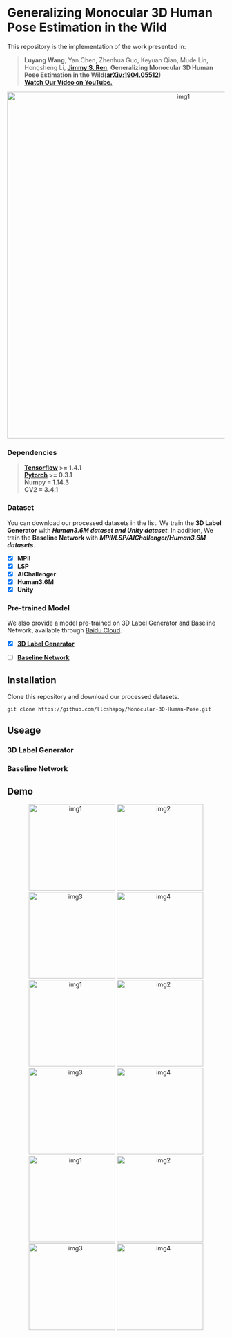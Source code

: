 # Generalizing Monocular 3D Human Pose Estimation in the Wild
This repository is the implementation of the work presented in:  

>**Luyang Wang**, Yan Chen, Zhenhua Guo, Keyuan Qian, Mude Lin, Hongsheng Li, **[Jimmy S. Ren](http://www.jimmyren.com/)**,
**Generalizing Monocular 3D Human Pose Estimation in the Wild([arXiv:1904.05512](https://arxiv.org/pdf/1904.05512.pdf))  
[Watch Our Video on YouTube.](https://youtu.be/bGpP_S5fVWc)**

<p align="center">
  <img src="https://github.com/llcshappy/Give-3D-Label-in-the-Wild/blob/master/demo/3DGen.png" width="800" title="img1">
</p>

### Dependencies
>**[Tensorflow](https://www.tensorflow.org) >= 1.4.1<br>
[Pytorch](https://pytorch.org/) >= 0.3.1<br>
Numpy = 1.14.3<br>
CV2 = 3.4.1<br>**

### Dataset
You can download our processed datasets in the list. We train the **3D Label Generator** with ***Human3.6M dataset and Unity dataset***. In addition, We train the **Baseline Network** with ***MPII/LSP/AIChallenger/Human3.6M datasets***.

- [x] **MPII**
- [x] **LSP**
- [x] **AIChallenger**
- [x] **Human3.6M**
- [x] **Unity**

### Pre-trained Model
We also provide a model pre-trained on 3D Label Generator and Baseline Network, available through [Baidu Cloud](https://pan.baidu.com/download).
- [x] **[3D Label Generator]()**
- [ ] **[Baseline Network]()**


## Installation
Clone this repository and download our processed datasets.  

    git clone https://github.com/llcshappy/Monocular-3D-Human-Pose.git
    
## Useage
### 3D Label Generator

### Baseline Network

## Demo
<p align="center">
  <img src="https://github.com/llcshappy/Give-3D-Label-in-the-Wild/blob/master/demo/1480.jpg" width="200" title="img1">
  <img src="https://github.com/llcshappy/Give-3D-Label-in-the-Wild/blob/master/demo/165.jpg" width="200" title="img2">
  <img src="https://github.com/llcshappy/Give-3D-Label-in-the-Wild/blob/master/demo/1659.jpg" width="200" title="img3">
  <img src="https://github.com/llcshappy/Give-3D-Label-in-the-Wild/blob/master/demo/1709.jpg" width="200" title="img4">
  <img src="https://github.com/llcshappy/Give-3D-Label-in-the-Wild/blob/master/demo/1843.jpg" width="200" title="img1">
  <img src="https://github.com/llcshappy/Give-3D-Label-in-the-Wild/blob/master/demo/1988.jpg" width="200" title="img2">
  <img src="https://github.com/llcshappy/Give-3D-Label-in-the-Wild/blob/master/demo/831.jpg" width="200" title="img3">
  <img src="https://github.com/llcshappy/Give-3D-Label-in-the-Wild/blob/master/demo/86.jpg" width="200" title="img4">
  <img src="https://github.com/llcshappy/Give-3D-Label-in-the-Wild/blob/master/demo/1287.jpg" width="200" title="img1">
  <img src="https://github.com/llcshappy/Give-3D-Label-in-the-Wild/blob/master/demo/1676.jpg" width="200" title="img2">
  <img src="https://github.com/llcshappy/Give-3D-Label-in-the-Wild/blob/master/demo/1971.jpg" width="200" title="img3">
  <img src="https://github.com/llcshappy/Give-3D-Label-in-the-Wild/blob/master/demo/1998.jpg" width="200" title="img4">
</p>


